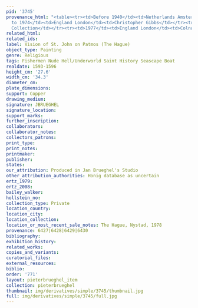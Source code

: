 ```yaml
---
pid: '3745'
provenance_html: "<table><tr><td>Before 1940</td><td>Netherlands Amsterdam</td><td>Paech</td></tr><tr><td>1973
  to 1974</td><td>England London</td><td>Christopher Gibbs</td></tr><tr><td></td><td></td><td>Schoen-Chapon
  Collection</td></tr><tr><td>1977</td><td>England London</td><td>Colnaghi Collection</td></tr></table>"
related_html: 
related_ids: 
label: Vision of St. John on Patmos (The Hague)
object_type: Painting
genre: Religious
tags: Fishermen Nude Hell/Underworld Saint History Seascape Boat
realdate: 1593-1596
height_cm: '27.6'
width_cm: '34.3'
diameter_cm: 
plate_dimensions: 
support: Copper
drawing_medium: 
signature: JBRUEGHEL
signature_location: 
support_marks: 
further_inscription: 
collaborators: 
collaborator_notes: 
collectors_patrons: 
print_type: 
print_notes: 
printmaker: 
publisher: 
states: 
our_attribution: Produced in Jan Brueghel's Studio
other_attribution_authorities: Honig database as uncertain
ertz_1979: 
ertz_2008: 
bailey_walker: 
hollstein_no: 
collection_type: Private
location_country: 
location_city: 
location_collection: 
location_or_most_recent_sale_notes: The Hague, Nystad, 1978
provenance: 6427|6428|6429|6430
bibliography: 
exhibition_history: 
related_works: 
copies_and_variants: 
curatorial_files: 
external_resources: 
biblio: 
order: '771'
layout: pieterbrueghel_item
collection: pieterbrueghel
thumbnail: img/derivatives/simple/3745/thumbnail.jpg
full: img/derivatives/simple/3745/full.jpg
---
```

